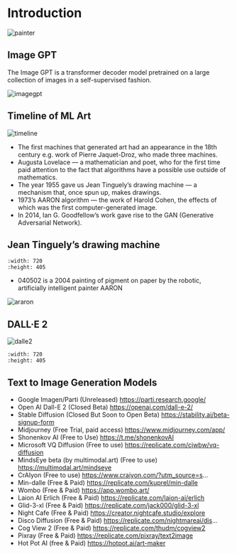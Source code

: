 # Introduction

![painter](../figs/aiart/entelecheia_robot_painter.png)

## Image GPT

The Image GPT is a transformer decoder model pretrained on a large collection of images in a self-supervised fashion.

![imagegpt](../figs/aiart/intro/ImageGPT.png)

## Timeline of ML Art

![timeline](../figs/aiart/intro/aiart_1_timeline.jpg)

- The first machines that generated art had an appearance in the 18th century e.g. work of Pierre Jaquet-Droz, who made three machines.
- Augusta Lovelace — a mathematician and poet, who for the first time paid attention to the fact that algorithms have a possible use outside of mathematics.
- The year 1955 gave us Jean Tinguely’s drawing machine — a mechanism that, once spun up, makes drawings.
- 1973’s AARON algorithm — the work of Harold Cohen, the effects of which was the first computer-generated image.
- In 2014, Ian G. Goodfellow’s work gave rise to the GAN (Generative Adversarial Network).

## Jean Tinguely’s drawing machine

```{youtube} Noe5-awlbfw
:width: 720
:height: 405
```

- 040502 is a 2004 painting of pigment on paper by the robotic, artificially intelligent painter AARON

![araron](../figs/aiart/intro/aiart_1_040502.jpg)

## DALL·E 2

![dalle2](../figs/aiart/intro/aiart_1_dalle2.png)

```{youtube} qTgPSKKjfVg
:width: 720
:height: 405
```

## Text to Image Generation Models

- Google Imagen/Parti (Unreleased) https://parti.research.google/
- Open AI Dall-E 2 (Closed Beta) https://openai.com/dall-e-2/
- Stable Diffusion (Closed But Soon to Open Beta) https://stability.ai/beta-signup-form
- Midjourney (Free Trial, paid access) https://www.midjourney.com/app/
- Shonenkov AI (Free to Use) https://t.me/shonenkovAI
- Microsoft VQ Diffusion (Free to use) https://replicate.com/cjwbw/vq-diffusion
- MindsEye beta (by multimodal.art) (Free to use) https://multimodal.art/mindseye
- CrAIyon (Free to use) https://www.craiyon.com/?utm_source=s...
- Min-dalle (Free & Paid) https://replicate.com/kuprel/min-dalle
- Wombo (Free & Paid) https://app.wombo.art/
- Laion AI Erlich (Free & Paid) https://replicate.com/laion-ai/erlich
- Glid-3-xl (Free & Paid) https://replicate.com/jack000/glid-3-xl
- Night Cafe (Free & Paid) https://creator.nightcafe.studio/explore
- Disco Diffusion (Free & Paid) https://replicate.com/nightmareai/dis...
- Cog View 2 (Free & Paid) https://replicate.com/thudm/cogview2
- Pixray (Free & Paid) https://replicate.com/pixray/text2image
- Hot Pot AI (free & Paid) https://hotpot.ai/art-maker
